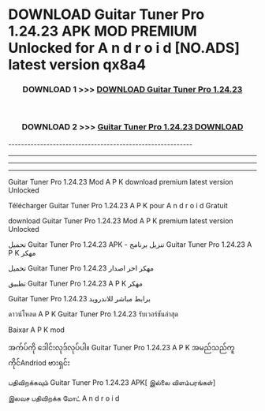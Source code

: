 # DOWNLOAD Guitar Tuner Pro 1.24.23 APK MOD PREMIUM Unlocked for A n d r o i d [NO.ADS] latest version qx8a4 



<div align="center">

<h3>DOWNLOAD 1 >>> <a href="https://getmod2.web.app/?judul=Guitar Tuner Pro 1.24.23">DOWNLOAD Guitar Tuner Pro 1.24.23</a></h3><br>

<h3>DOWNLOAD 2 >>> <a href="https://getmod2.web.app/?judul=Guitar Tuner Pro 1.24.23">Guitar Tuner Pro 1.24.23 DOWNLOAD </a></h3>

</div>
----------------------------------------------------------

----------------------------------------------------------

----------------------------------------------------------

----------------------------------------------------------

Guitar Tuner Pro 1.24.23 Mod A P K download premium latest version Unlocked

Télécharger Guitar Tuner Pro 1.24.23 A P K pour A n d r o i d Gratuit

download Guitar Tuner Pro 1.24.23 Mod A P K premium latest version Unlocked

تحميل Guitar Tuner Pro 1.24.23 APK - تنزيل برنامج Guitar Tuner Pro 1.24.23 A P K مهكر

تحميل Guitar Tuner Pro 1.24.23 مهكر اخر اصدار

تطبيق Guitar Tuner Pro 1.24.23 A P K مهكر

Guitar Tuner Pro 1.24.23 برابط مباشر للاندرويد

ดาวน์โหลด A P K Guitar Tuner Pro 1.24.23 รับเวอร์ชันล่าสุด

Baixar A P K mod

အက်ပ်ကို ဒေါင်းလုဒ်လုပ်ပါ။ Guitar Tuner Pro 1.24.23 A P K အမည်သည်ကူကိုင်Andriod ဗားရှင်း

பதிவிறக்கவும் Guitar Tuner Pro 1.24.23 APK[ இல்லை விளம்பரங்கள்] 
 
இலவச பதிவிறக்க மோட் A n d r o i d



